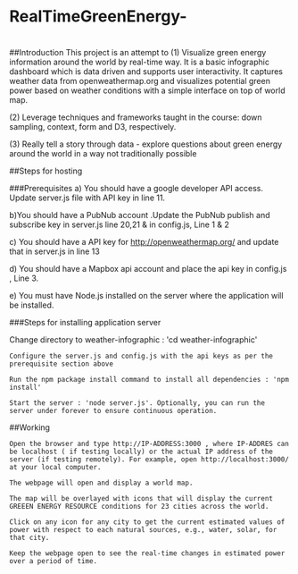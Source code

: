 # RealTimeGreenEnergy-
#

##Introduction This project is an attempt to 
(1) Visualize green energy information around the world by real-time way. It is a basic infographic dashboard which is data driven and supports user interactivity. It captures weather data from openweathermap.org and visualizes potential green power  based on weather conditions with a simple interface on top of world map.

(2) Leverage techniques and frameworks taught in the course: down sampling, context, form and D3, respectively.

(3) Really tell a story through data - explore questions about green energy around the world  in a way not traditionally possible


##Steps for hosting

###Prerequisites a) You should have a google developer API access. Update server.js file with API key in line 11.

b)You should have a PubNub account .Update the PubNub publish and subscribe key in server.js line 20,21 & in config.js, Line 1 & 2

c) You should have a API key for http://openweathermap.org/ and update that in server.js in line 13

d) You should have a Mapbox api account and place the api key in config.js , Line 3.

e) You must have Node.js installed on the server where the application will be installed.

###Steps for installing application server

   Change directory to weather-infographic : 'cd weather-infographic'

    Configure the server.js and config.js with the api keys as per the prerequisite section above

    Run the npm package install command to install all dependencies : 'npm install'

    Start the server : 'node server.js'. Optionally, you can run the server under forever to ensure continuous operation.

##Working

    Open the browser and type http://IP-ADDRESS:3000 , where IP-ADDRES can be localhost ( if testing locally) or the actual IP address of the server (if testing remotely). For example, open http://localhost:3000/ at your local computer.

    The webpage will open and display a world map.

    The map will be overlayed with icons that will display the current GREEEN ENERGY RESOURCE conditions for 23 cities across the world.

    Click on any icon for any city to get the current estimated values of power with respect to each natural sources, e.g., water, solar, for that city.

    Keep the webpage open to see the real-time changes in estimated power over a period of time.

